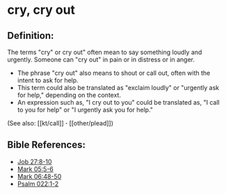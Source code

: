# cry, cry out #

## Definition: ##

The terms "cry" or cry out" often mean to say something loudly and urgently. Someone can "cry out" in pain or in distress or in anger.

* The phrase "cry out" also means to shout or call out, often with the intent to ask for help.
* This term could also be translated as "exclaim loudly" or "urgently ask for help," depending on the context.
* An expression such as, "I cry out to you"  could be translated as, "I call to you for help" or "I urgently ask you for help."

(See also: [[kt/call]] **·** [[other/plead]])

## Bible References: ##

* [Job 27:8-10](en/tn/job/help/27/08)
* [Mark 05:5-6](en/tn/mrk/help/05/05)
* [Mark 06:48-50](en/tn/mrk/help/06/48)
* [Psalm 022:1-2](en/tn/psa/help/22/01)